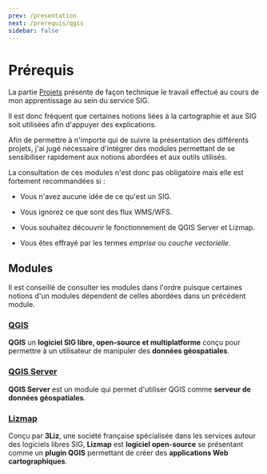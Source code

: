 ```yaml
---
prev: /presentation
next: /prerequis/qgis
sidebar: false
---
```


# Prérequis

La partie [Projets](/projets/) présente de façon technique le travail effectué au cours de mon apprentissage au sein du service SIG.

Il est donc fréquent que certaines notions liées à la cartographie et aux SIG soit utilisées afin d'appuyer des explications.

Afin de permettre à n'importe qui de suivre la présentation des différents projets, j'ai jugé nécessaire d'intégrer des modules permettant de se sensibiliser rapidement aux notions abordées et aux outils utilisés.

La consultation de ces modules n'est donc pas obligatoire mais elle est fortement recommandées si :

* Vous n'avez aucune idée de ce qu'est un SIG.

* Vous ignorez ce que sont des flux WMS/WFS.

* Vous souhaitez découvrir le fonctionnement de QGIS Server et Lizmap.

* Vous êtes effrayé par les termes *emprise* ou *couche vectorielle*.

## Modules

Il est conseillé de consulter les modules dans l'ordre puisque certaines notions d'un modules dépendent de celles abordées dans un précédent module.

### [QGIS](/prerequis/qgis)

**QGIS** un **logiciel SIG libre, open-source et multiplatforme** conçu pour permettre à un utilisateur de manipuler des **données géospatiales**.

### [QGIS Server](/prerequis/qgis-server)

**QGIS Server** est un module qui permet d'utiliser QGIS comme **serveur de données géospatiales**.

### [Lizmap](/prerequis/lizmap)

Conçu par **3Liz**, une société française spécialisée dans les services autour des logiciels libres SIG, **Lizmap** est **logiciel open-source** se présentant comme un **plugin QGIS** permettant de créer des **applications Web cartographiques**.
